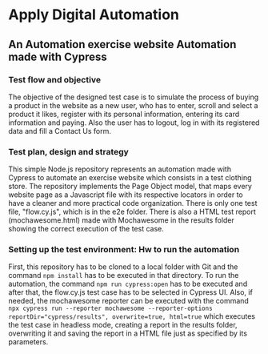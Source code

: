 # Apply Digital Automation
## An Automation exercise website Automation made with Cypress

### Test flow and objective
The objective of the designed test case is to simulate the process of buying a product in the website as a new user, who has to enter, scroll and select a product it likes, register with its personal information, entering its card information and paying. Also the user has to logout, log in with its registered data and fill a Contact Us form.

### Test plan, design and strategy
This simple Node.js repository represents an automation made with Cypress to automate an exercise website which consists in a test clothing store.
The repository implements the Page Object model, that maps every website page as a Javascript file with its respective locators in order to have a cleaner and more practical code organization. There is only one test file, "flow.cy.js", which is in the e2e folder.
There is also a HTML test report (mochawesome.html) made with Mochawesome in the results folder showing the correct execution of the test case.

### Setting up the test environment: Hw to run the automation
First, this repository has to be cloned to a local folder with Git and the command `npm install` has to be executed in that directory.
To run the automation, the command `npm run cypress:open` has to be executed and after that, the flow.cy.js test case has to be selected in Cypress UI.
Also, if needed, the mochawesome reporter can be executed with the command `npx cypress run --reporter mochawesome --reporter-options reportDir="cypress/results", overwrite=true, html=true` which executes the test case in headless mode, creating a report in the results folder, overwriting it and saving the report in a HTML file just as specified by its parameters.